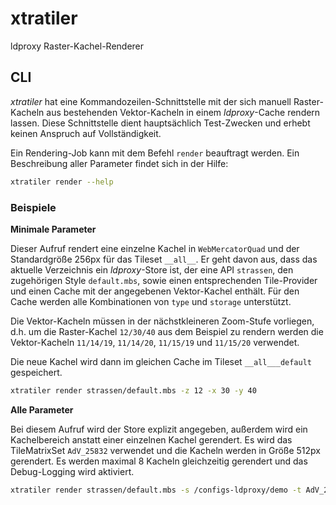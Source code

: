 # xtratiler

ldproxy Raster-Kachel-Renderer

## CLI

_xtratiler_ hat eine Kommandozeilen-Schnittstelle mit der sich manuell Raster-Kacheln aus bestehenden Vektor-Kacheln in einem _ldproxy_-Cache rendern lassen.
Diese Schnittstelle dient hauptsächlich Test-Zwecken und erhebt keinen Anspruch auf Vollständigkeit.

Ein Rendering-Job kann mit dem Befehl `render` beauftragt werden. Ein Beschreibung aller Parameter findet sich in der Hilfe:

```sh
xtratiler render --help
```

### Beispiele

**Minimale Parameter**

Dieser Aufruf rendert eine einzelne Kachel in `WebMercatorQuad` und der Standardgröße 256px für das Tileset `__all__`. Er geht davon aus, dass das aktuelle Verzeichnis ein _ldproxy_-Store ist, der eine API `strassen`, den zugehörigen Style `default.mbs`, sowie einen entsprechenden Tile-Provider und einen Cache mit der angegebenen Vektor-Kachel enthält. Für den Cache werden alle Kombinationen von `type` und `storage` unterstützt.

Die Vektor-Kacheln müssen in der nächstkleineren Zoom-Stufe vorliegen, d.h. um die Raster-Kachel `12/30/40` aus dem Beispiel zu rendern werden die Vektor-Kacheln `11/14/19`, `11/14/20`, `11/15/19` und `11/15/20` verwendet.

Die neue Kachel wird dann im gleichen Cache im Tileset `__all___default` gespeichert.

```sh
xtratiler render strassen/default.mbs -z 12 -x 30 -y 40
```

**Alle Parameter**

Bei diesem Aufruf wird der Store explizit angegeben, außerdem wird ein Kachelbereich anstatt einer einzelnen Kachel gerendert.
Es wird das TileMatrixSet `AdV_25832` verwendet und die Kacheln werden in Größe 512px gerendert.
Es werden maximal 8 Kacheln gleichzeitig gerendert und das Debug-Logging wird aktiviert.

```sh
xtratiler render strassen/default.mbs -s /configs-ldproxy/demo -t AdV_25832 -z 7 -x 30 -X 59 -y 40 -Y 75 -c 8 -r 2 -v
```
